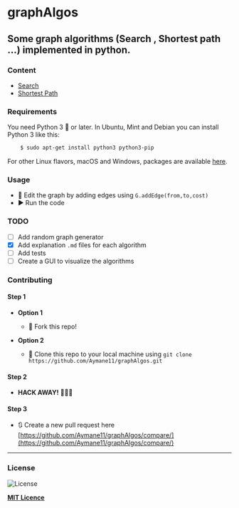 # graphAlgos

Some graph algorithms (Search , Shortest path ...) implemented in python.
---

### Content
 - [Search](https://github.com/Aymane11/graphAlgos/tree/master/search)
 - [Shortest Path](https://github.com/Aymane11/graphAlgos/tree/master/shortest-path)

### Requirements

You need Python 3 :snake: or later. In Ubuntu, Mint and Debian you can install Python 3 like this:

```bash
    $ sudo apt-get install python3 python3-pip
```

For other Linux flavors, macOS and Windows, packages are available [here](https://www.python.org/getit/).

### Usage

- :wrench: Edit the graph by adding edges using `G.addEdge(from,to,cost)`
- :arrow_forward: Run the code

### TODO

- [ ] Add random graph generator
- [X] Add explanation `.md` files for each algorithm
- [ ] Add tests
- [ ] Create a GUI to visualize the algorithms

### Contributing

#### Step 1

- **Option 1**
    - 🍴 Fork this repo!

- **Option 2**
    - 👯 Clone this repo to your local machine using `git clone https://github.com/Aymane11/graphAlgos.git`

#### Step 2

- **HACK AWAY!** 🔨🔨🔨

#### Step 3

- 🔃 Create a new pull request here [https://github.com/Aymane11/graphAlgos/compare/](https://github.com/Aymane11/graphAlgos/compare/)

---

### License
![License](https://img.shields.io/github/license/Aymane11/graphAlgos)

**[MIT Licence](https://choosealicense.com/licenses/mit/)**
